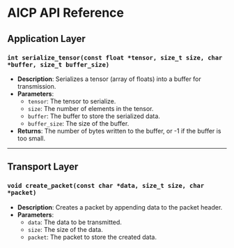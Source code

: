 # AICP API Reference

## Application Layer

### `int serialize_tensor(const float *tensor, size_t size, char *buffer, size_t buffer_size)`
- **Description**: Serializes a tensor (array of floats) into a buffer for transmission.
- **Parameters**:
  - `tensor`: The tensor to serialize.
  - `size`: The number of elements in the tensor.
  - `buffer`: The buffer to store the serialized data.
  - `buffer_size`: The size of the buffer.
- **Returns**: The number of bytes written to the buffer, or -1 if the buffer is too small.

---

## Transport Layer

### `void create_packet(const char *data, size_t size, char *packet)`
- **Description**: Creates a packet by appending data to the packet header.
- **Parameters**:
  - `data`: The data to be transmitted.
  - `size`: The size of the data.
  - `packet`: The packet to store the created data.
